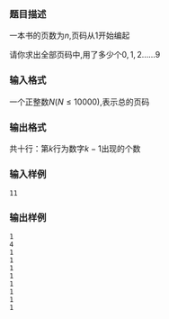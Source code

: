 ### 题目描述

一本书的页数为$n$,页码从$1$开始编起

请你求出全部页码中,用了多少个$0,1,2……9$
### 输入格式
一个正整数$N(N \leq 10000)$,表示总的页码
### 输出格式
共十行：第$k$行为数字$k-1$出现的个数
### 输入样例
```
11
```
### 输出样例
```
1
4
1
1
1
1
1
1
1
1
```